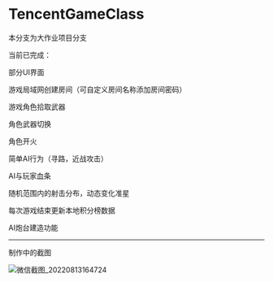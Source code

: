 # TencentGameClass

本分支为大作业项目分支

当前已完成：

部分UI界面

游戏局域网创建房间（可自定义房间名称添加房间密码）

游戏角色拾取武器

角色武器切换

角色开火

简单AI行为（寻路，近战攻击）

AI与玩家血条

随机范围内的射击分布，动态变化准星

每次游戏结束更新本地积分榜数据

AI炮台建造功能

----------

制作中的截图

![微信截图_20220813164724](https://user-images.githubusercontent.com/60800578/184476593-a6cc9f19-36ad-42c3-9715-a4c08114c07b.png)

